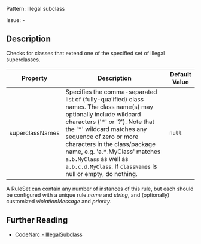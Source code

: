 Pattern: Illegal subclass

Issue: -

## Description

Checks for classes that extend one of the specified set of illegal superclasses.

| **Property**    | **Description**                                                                                                                                                                                                                                                                                                                                                               | **Default Value** |
| --- | --- | --- |
| superclassNames | Specifies the comma-separated list of (fully-qualified) class names. The class name(s) may optionally include wildcard characters ('\*' or '?'). Note that the '\*' wildcard matches any sequence of zero or more characters in the class/package name, e.g. 'a.\*.MyClass' matches `a.b.MyClass` as well as `a.b.c.d.MyClass`. If `classNames` is null or empty, do nothing. | `null`            |

A RuleSet can contain any number of instances of this rule, but each should be configured with a unique rule *name* and *string*, and (optionally) customized *violationMessage* and *priority*.

## Further Reading

* [CodeNarc - IllegalSubclass](http://codenarc.sourceforge.net/codenarc-rules-generic.html#IllegalSubclass)